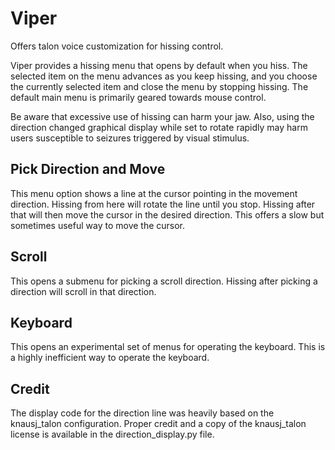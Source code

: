 # Viper
Offers talon voice customization for hissing control.

Viper provides a hissing menu that opens by default when you hiss. The selected item on the menu advances as you keep hissing, and you choose the currently selected item and close the menu by stopping hissing. The default main menu is primarily geared towards mouse control.

Be aware that excessive use of hissing can harm your jaw. Also, using the direction changed graphical display while set to rotate rapidly may harm users susceptible to seizures triggered by visual stimulus.

## Pick Direction and Move
This menu option shows a line at the cursor pointing in the movement direction. Hissing from here will rotate the line until you stop. Hissing after that will then move the cursor in the desired direction. This offers a slow but sometimes useful way to move the cursor.

## Scroll
This opens a submenu for picking a scroll direction. Hissing after picking a direction will scroll in that direction. 

## Keyboard
This opens an experimental set of menus for operating the keyboard. This is a highly inefficient way to operate the keyboard. 

## Credit
The display code for the direction line was heavily based on the knausj_talon configuration. Proper credit and a copy of the knausj_talon license is available in the direction_display.py file.
